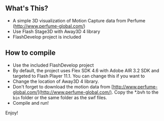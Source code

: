 ## What's This?

- A simple 3D visualization of Motion Capture data from Perfume (http://www.perfume-global.com/)
- Use Flash Stage3D with Away3D 4 library
- FlashDevelop project is included

## How to compile

- Use the included FlashDevelop project
- By default, the project uses Flex SDK 4.6 with Adobe AIR 3.2 SDK and  targeted to Flash Player 11.1. You can change this if you want to
- Change the location of Away3D 4 library.
- Don't forget to download the motion data from [http://www.perfume-global.com/](http://www.perfume-global.com/). Copy the *.bvh to the `bin` folder or the same folder as the swf files.
- Compile and run!

Enjoy!
